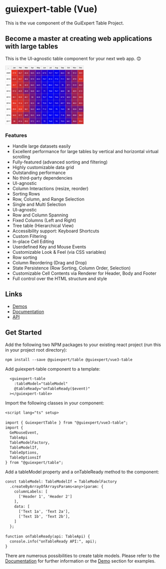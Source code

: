 
# guiexpert-table (Vue)

This is the vue component of the GuiExpert Table Project.

## Become a master at creating web applications with large tables

This is the UI-agnostic table component for your next web app. 😊

<img src="https://raw.githubusercontent.com/guiexperttable/ge-table/main/apps/table-website/src/assets/screens/heatmap.png" width="50%">

### Features
- Handle large datasets easily
- Excellent performance for large tables by vertical and horizontal virtual scrolling
- Fully-featured (advanced sorting and filtering)
- Highly customizable data grid
- Outstanding performance
- No third-party dependencies
- UI-agnostic
- Column Interactions (resize, reorder)
- Sorting Rows
- Row, Column, and Range Selection
- Single and Multi Selection
- UI-agnostic
- Row and Column Spanning
- Fixed Columns (Left and Right)
- Tree table (Hierarchical View)
- Accessibility support: Keyboard Shortcuts
- Custom Filtering
- In-place Cell Editing
- Userdefined Key and Mouse Events
- Customizable Look & Feel (via CSS variables)
- Row sorting
- Column Reordering (Drag and Drop)
- State Persistence (Row Sorting, Column Order, Selection)
- Customizable Cell Contents via Renderer for Header, Body and Footer
- Full control over the HTML structure and style


## Links

- [Demos](https://gui.expert/demos)
- [Documentation](https://gui.expert/doc)
- [API](https://gui.expert/api)

## Get Started

Add the following two NPM packages to your existing react project (run this in your project root directory):

```
npm install --save @guiexpert/table @guiexpert/vue3-table
```

Add guiexpert-table component to a template:

```
  <guiexpert-table
    :tableModel="tableModel"
    @tableReady="onTableReady($event)"
  ></guiexpert-table>
```

Import the following classes in your component:
```
<script lang="ts" setup>

import { GuiexpertTable } from "@guiexpert/vue3-table";
import {
  GeMouseEvent,
  TableApi
  TableModelFactory,
  TableModelIf,
  TableOptions,
  TableOptionsIf
} from "@guiexpert/table";
```


Add a tableModel property and a onTableReady method to the component:

```
const tableModel: TableModelIf = TableModelFactory
  .createByArrayOfArraysParams<any>(param: {
    columnLabels: [
      ['Header 1', 'Header 2']
    ],
    data: [
      ['Text 1a', 'Text 2a'],
      ['Text 1b', 'Text 2b'],
    ]
  };

function onTableReady(api: TableApi) {
  console.info("onTableReady API:", api);
}
```

There are numerous possibilities to create table models.
Please refer to the [Documentation](https://gui.expert/doc) for further information or the [Demo](https://gui.expert/demos) section for examples.



